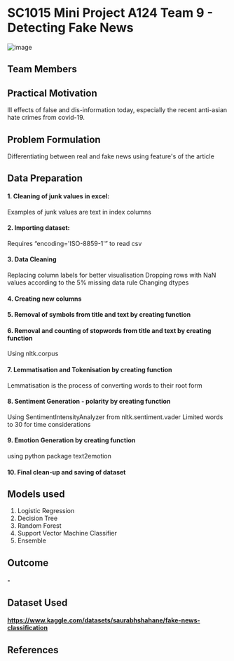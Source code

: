 # SC1015 Mini Project A124 Team 9 - Detecting Fake News
![image](https://user-images.githubusercontent.com/41039452/233805482-b8e6ebb2-7c03-4af3-900e-36abadd03517.png)



## Team Members 


## Practical Motivation
Ill effects of false and dis-information today, especially the recent anti-asian hate crimes from covid-19. 

## Problem Formulation
Differentiating between real and fake news using feature's of the article

## Data Preparation
#### 1. Cleaning of junk values in excel:
Examples of junk values are text in index columns
#### 2. Importing dataset:
Requires “encoding='ISO-8859-1'” to read csv
#### 3. Data Cleaning
Replacing column labels for better visualisation
Dropping rows with NaN values according to the 5% missing data rule
Changing dtypes
#### 4. Creating new columns 
#### 5. Removal of symbols from title and text by creating function
#### 6. Removal and counting of stopwords from title and text by creating function
Using nltk.corpus
#### 7. Lemmatisation and Tokenisation by creating function
Lemmatisation is the process of converting words to their root form
#### 8. Sentiment Generation - polarity by creating function
Using SentimentIntensityAnalyzer from nltk.sentiment.vader
Limited words to 30 for time considerations
#### 9. Emotion Generation by creating function
using python package text2emotion
#### 10. Final clean-up and saving of dataset



##  Models used
1. Logistic Regression
2. Decision Tree
3. Random Forest
4. Support Vector Machine Classifier
5. Ensemble

## Outcome
#### - 



## Dataset Used
#### https://www.kaggle.com/datasets/saurabhshahane/fake-news-classification

## References 


